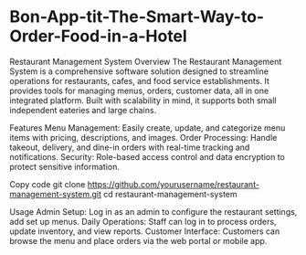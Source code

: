 # Bon-App-tit-The-Smart-Way-to-Order-Food-in-a-Hotel
Restaurant Management System
Overview
The Restaurant Management System is a comprehensive software solution designed to streamline operations for restaurants, cafes, and food service establishments. It provides tools for managing menus, orders, customer data, all in one integrated platform. Built with scalability in mind, it supports both small independent eateries and large chains.

Features
Menu Management: Easily create, update, and categorize menu items with pricing, descriptions, and images.
Order Processing: Handle takeout, delivery, and dine-in orders with real-time tracking and notifications.
Security: Role-based access control and data encryption to protect sensitive information.

Copy code
git clone https://github.com/yourusername/restaurant-management-system.git
cd restaurant-management-system

Usage
Admin Setup: Log in as an admin to configure the restaurant settings, add set up menus.
Daily Operations: Staff can log in to process orders, update inventory, and view reports.
Customer Interface: Customers can browse the menu and place orders via the web portal or mobile app.
